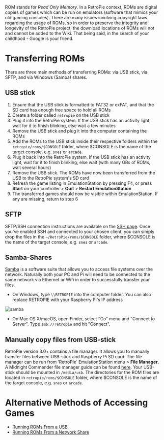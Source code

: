 ROM stands for *Read Only Memory*. In a RetroPie context, ROMs are digital copies of games which can be run on emulators (software that mimics your old gaming consoles). There are many issues involving copyright laws regarding the usage of ROMs, so in order to preserve the integrity and longevity of the RetroPie project, the download locations of ROMs will not and cannot be added to the Wiki. That being said, in the search of your childhood - Google is your friend.

# Transferring ROMs

There are three main methods of transferring ROMs: via USB stick, via SFTP, and via Windows (Samba) shares.

## USB stick

1. Ensure that the USB stick is formatted to FAT32 or exFAT, and that the SD card has enough free space to hold all ROMs
2. Create a folder called `retropie` on the USB stick
3. Plug it into the RetroPie system. If the USB stick has an activity light, wait for it to finish blinking, else wait a few minutes
4. Remove the USB stick and plug it into the computer containing the ROMs
5. Add the ROMs to the USB stick inside their respective folders within the `retropie/roms/$CONSOLE` folder, where $CONSOLE is the name of the target console, e.g. `snes` or `arcade`.
6. Plug it back into the RetroPie system. If the USB stick has an activity light, wait for it to finish blinking, else wait (with many GBs of ROMs, wait several hours)
8. Remove the USB stick. The ROMs have now been transferred from the USB to the RetroPie system's SD card
9. Refresh the game listing in EmulationStation by pressing F4, or press **Start** on your controller > **Quit** > **Restart EmulationStation**
10. The transferred games should now be visible within EmulationStation. If any are missing, return to step 6

## SFTP

SFTP/SSH connection instructions are available on the [SSH page](SSH.md). Once you've enabled SSH and connected to your chosen client, you can simply drop the files in the `~/RetroPie/roms/$CONSOLE` folder, where $CONSOLE is the name of the target console, e.g. `snes` or `arcade`.

## Samba-Shares

[Samba](https://www.samba.org/samba/what_is_samba.html) is a software suite that allows you to access file systems over the network. Naturally both your PC and Pi will need to be connected to the same network via Ethernet or Wifi in order to successfully transfer your files. 

- On Windows, type `\\RETROPIE` into the computer folder. You can also replace RETROPIE with your Raspberry Pi's IP address

![samba](https://cloud.githubusercontent.com/assets/10035308/9141308/edee8b52-3cf4-11e5-8bf3-73f8c27f99fb.png)

- On Mac OS X/macOS, open Finder, select "Go" menu and "Connect to Server". Type `smb://retropie` and hit "Connect".

## Manually copy files from USB-stick

RetroPie version 3.0+ contains a file manager. It allows you to manually transfer files between USB-stick and Raspberry Pi SD card. The file manager can be run from 'RetroPie' EmulationStation menu > **File Manager**. A Midnight Commander file manager guide can be found [here](http://www.thegeekstuff.com/2008/10/midnight-commander-mc-guide-powerful-text-based-file-manager-for-unix/). Your USB-stick should be mounted in `/media/usb`. The directories for the ROM files are located in `retropie/roms/$CONSOLE` folder, where $CONSOLE is the name of the target console, e.g. `snes` or `arcade`.

# Alternative Methods of Accessing Games

- [Running ROMs From a USB](Running-ROMs-from-a-USB-drive)
- [Running ROMs From a Network Share](Running-ROMs-from-a-Network-Share)
